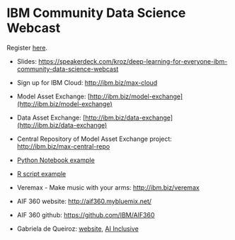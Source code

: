 # IBM Community Data Science Webcast

Register [here](https://event.on24.com/eventRegistration/EventLobbyServlet?target=reg20.jsp&referrer=https://wcc.on24.com/webcast/webcasts&eventid=2189619&sessionid=1&key=43772B5161DA04B2B61E9A6C439279D7&regTag=&sourcepage=register).

- Slides: https://speakerdeck.com/kroz/deep-learning-for-everyone-ibm-community-data-science-webcast

- Sign up for IBM Cloud: http://ibm.biz/max-cloud

- Model Asset Exchange: [http://ibm.biz/model-exchange](http://ibm.biz/model-exchange)

- Data Asset Exchange: [http://ibm.biz/data-exchange](http://ibm.biz/data-exchange)

- Central Repository of Model Asset Exchange project: http://ibm.biz/max-central-repo

- [Python Notebook example](http://ibm.biz/max-notebook)

- [R script example](https://github.com/CODAIT/presentations/blob/master/talks/2019-11-08_Rday-Medellin/object_detector.R)

- Veremax - Make music with your arms: http://ibm.biz/veremax

- AIF 360 website: http://aif360.mybluemix.net/

- AIF 360 github: https://github.com/IBM/AIF360

- Gabriela de Queiroz: [website](https://k-roz.com/), [AI Inclusive](https://ai-inclusive.org)
